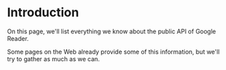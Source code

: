 # Introduction #

On this page, we'll list everything we know about the public API of Google Reader.

Some pages on the Web already provide some of this information, but we'll try to gather as much as we can.